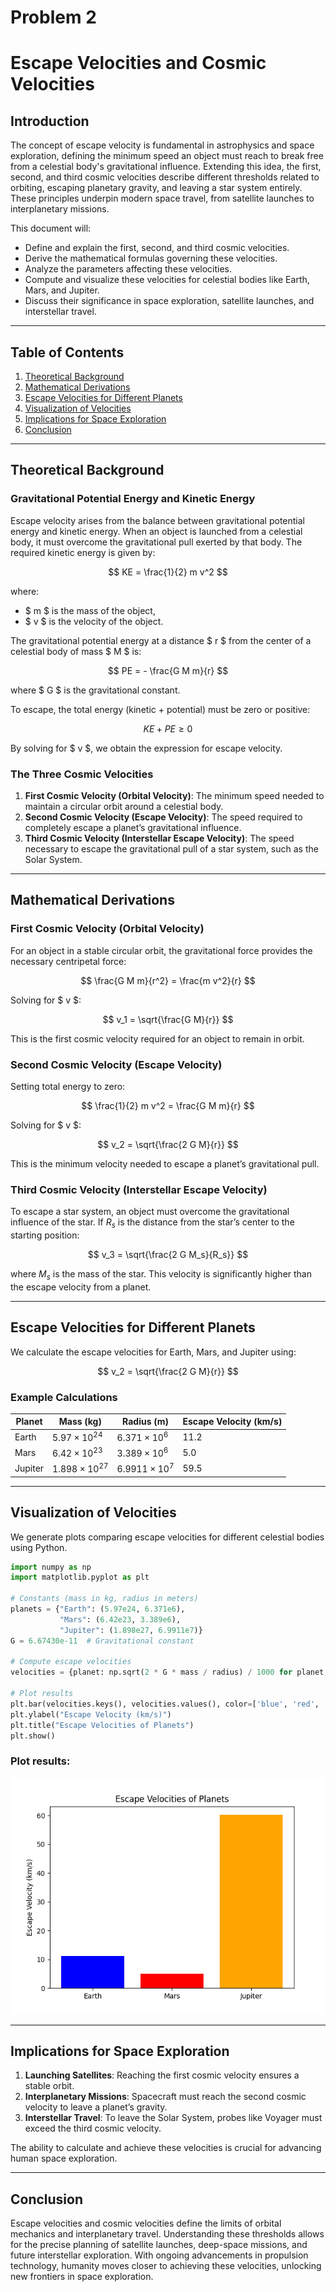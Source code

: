 # Problem 2

# Escape Velocities and Cosmic Velocities

## Introduction

The concept of escape velocity is fundamental in astrophysics and space exploration, defining the minimum speed an object must reach to break free from a celestial body's gravitational influence. Extending this idea, the first, second, and third cosmic velocities describe different thresholds related to orbiting, escaping planetary gravity, and leaving a star system entirely. These principles underpin modern space travel, from satellite launches to interplanetary missions.

This document will:

- Define and explain the first, second, and third cosmic velocities.
- Derive the mathematical formulas governing these velocities.
- Analyze the parameters affecting these velocities.
- Compute and visualize these velocities for celestial bodies like Earth, Mars, and Jupiter.
- Discuss their significance in space exploration, satellite launches, and interstellar travel.

---

## Table of Contents

1. [Theoretical Background](#theoretical-background)
2. [Mathematical Derivations](#mathematical-derivations)
3. [Escape Velocities for Different Planets](#escape-velocities-for-different-planets)
4. [Visualization of Velocities](#visualization-of-velocities)
5. [Implications for Space Exploration](#implications-for-space-exploration)
6. [Conclusion](#conclusion)

---

## Theoretical Background

### Gravitational Potential Energy and Kinetic Energy

Escape velocity arises from the balance between gravitational potential energy and kinetic energy. When an object is launched from a celestial body, it must overcome the gravitational pull exerted by that body. The required kinetic energy is given by:

$$
KE = \frac{1}{2} m v^2
$$

where:
- $ m $ is the mass of the object,
- $ v $ is the velocity of the object.

The gravitational potential energy at a distance $ r $ from the center of a celestial body of mass $ M $ is:

$$
PE = - \frac{G M m}{r}
$$

where $ G $ is the gravitational constant.

To escape, the total energy (kinetic + potential) must be zero or positive:

$$
KE + PE \geq 0
$$

By solving for $ v $, we obtain the expression for escape velocity.

### The Three Cosmic Velocities

1. **First Cosmic Velocity (Orbital Velocity)**: The minimum speed needed to maintain a circular orbit around a celestial body.
2. **Second Cosmic Velocity (Escape Velocity)**: The speed required to completely escape a planet’s gravitational influence.
3. **Third Cosmic Velocity (Interstellar Escape Velocity)**: The speed necessary to escape the gravitational pull of a star system, such as the Solar System.

---

## Mathematical Derivations

### First Cosmic Velocity (Orbital Velocity)

For an object in a stable circular orbit, the gravitational force provides the necessary centripetal force:

$$
\frac{G M m}{r^2} = \frac{m v^2}{r}
$$

Solving for $ v $:

$$
v_1 = \sqrt{\frac{G M}{r}}
$$

This is the first cosmic velocity required for an object to remain in orbit.

### Second Cosmic Velocity (Escape Velocity)

Setting total energy to zero:

$$
\frac{1}{2} m v^2 = \frac{G M m}{r}
$$

Solving for $ v $:

$$
v_2 = \sqrt{\frac{2 G M}{r}}
$$

This is the minimum velocity needed to escape a planet’s gravitational pull.

### Third Cosmic Velocity (Interstellar Escape Velocity)

To escape a star system, an object must overcome the gravitational influence of the star. If $`R_s`$ is the distance from the star’s center to the starting position:

$$
v_3 = \sqrt{\frac{2 G M_s}{R_s}}
$$

where $` M_s `$ is the mass of the star. This velocity is significantly higher than the escape velocity from a planet.

---

## Escape Velocities for Different Planets

We calculate the escape velocities for Earth, Mars, and Jupiter using:

$$
v_2 = \sqrt{\frac{2 G M}{r}}
$$

### Example Calculations

| Planet | Mass (kg) | Radius (m) | Escape Velocity (km/s) |
|--------|------------|-------------|-------------------|
| Earth  | $` 5.97 \times 10^{24} `$ | $` 6.371 \times 10^6 `$ | 11.2 |
| Mars   | $` 6.42 \times 10^{23} `$ | $` 3.389 \times 10^6 `$ | 5.0 |
| Jupiter| $` 1.898 \times 10^{27} `$ | $` 6.9911 \times 10^7 `$ | 59.5 |

---

## Visualization of Velocities

We generate plots comparing escape velocities for different celestial bodies using Python.

```python
import numpy as np
import matplotlib.pyplot as plt

# Constants (mass in kg, radius in meters)
planets = {"Earth": (5.97e24, 6.371e6),
           "Mars": (6.42e23, 3.389e6),
           "Jupiter": (1.898e27, 6.9911e7)}
G = 6.67430e-11  # Gravitational constant

# Compute escape velocities
velocities = {planet: np.sqrt(2 * G * mass / radius) / 1000 for planet, (mass, radius) in planets.items()}

# Plot results
plt.bar(velocities.keys(), velocities.values(), color=['blue', 'red', 'orange'])
plt.ylabel("Escape Velocity (km/s)")
plt.title("Escape Velocities of Planets")
plt.show()
```

### Plot results:

![Escape Velocities](Problem2GraphsAndScripts/plotEscapeVelocities.png)

---

## Implications for Space Exploration

1. **Launching Satellites**: Reaching the first cosmic velocity ensures a stable orbit.
2. **Interplanetary Missions**: Spacecraft must reach the second cosmic velocity to leave a planet’s gravity.
3. **Interstellar Travel**: To leave the Solar System, probes like Voyager must exceed the third cosmic velocity.

The ability to calculate and achieve these velocities is crucial for advancing human space exploration.

---

## Conclusion

Escape velocities and cosmic velocities define the limits of orbital mechanics and interplanetary travel. Understanding these thresholds allows for the precise planning of satellite launches, deep-space missions, and future interstellar exploration. With ongoing advancements in propulsion technology, humanity moves closer to achieving these velocities, unlocking new frontiers in space exploration.

